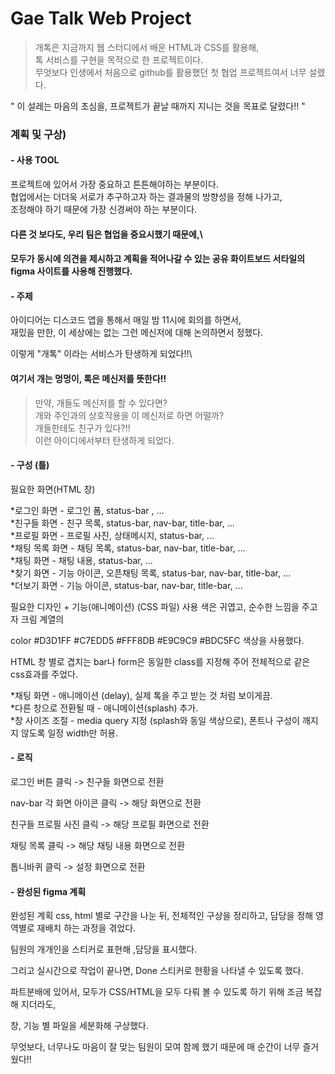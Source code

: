# Gae Talk Web Project

> 개톡은 지금까지 웹 스터디에서 배운 HTML과 CSS를 활용해,\
톡 서비스를 구현을 목적으로 한 프로젝트이다.\
무엇보다 인생에서 처음으로 github를 활용했던 첫 협업 프로젝트여서 너무 설렜다.

" 이 설레는 마음의 초심을,
프로젝트가 끝날 때까지 지니는 것을 목표로 달렸다!! "


### 계획 및 구상)
#### - 사용 TOOL
프로젝트에 있어서 가장 중요하고 튼튼해야하는 부분이다.\
협업에서는 더더욱 서로가 추구하고자 하는 결과물의 방향성을 정해 나가고,\
조정해야 하기 때문에 가장 신경써야 하는 부분이다.

#### 다른 것 보다도, 우리 팀은 협업을 중요시했기 때문에,\
#### 모두가 동시에 의견을 제시하고 계획을 적어나갈 수 있는 공유 화이트보드 서타일의 figma 사이트를 사용해 진행했다.

#### - 주제
아이디어는 디스코드 앱을 통해서 매일 밤 11시에 회의를 하면서,\
재밌을 만한, 이 세상에는 없는 그런 메신저에 대해 논의하면서 정했다.

이렇게 "개톡" 이라는 서비스가 탄생하게 되었다!!\
#### 여기서 개는 멍멍이, 톡은 메신저를 뜻한다!!

> 만약, 개들도 메신저를 할 수 있다면?\
개와 주인과의 상호작용을 이 메신저로 하면 어떨까?\
개들한테도 친구가 있다?!!\
이런 아이디에서부터 탄생하게 되었다.

#### - 구성 (틀)
필요한 화면(HTML 창)

*로그인 화면 - 로그인 폼, status-bar , ...\
*친구들 화면 - 친구 목록, status-bar, nav-bar, title-bar, ...\
*프로필 화면 - 프로필 사진, 상태메시지, status-bar, ...\
*채팅 목록 화면 - 채팅 목록, status-bar, nav-bar, title-bar, ...\
*채팅 화면 - 채팅 내용, status-bar, ...\
*찾기 화면 - 기능 아이콘, 오픈채팅 목록, status-bar, nav-bar, title-bar, ...\
*더보기 화면 - 기능 아이콘, status-bar, nav-bar, title-bar, ...


필요한 디자인 + 기능(애니메이션) (CSS 파일)
사용 색은 귀엽고, 순수한 느낌을 주고자 크림 계열의


color
 #D3D1FF  #C7EDD5  #FFF8DB  #E9C9C9 #BDC5FC 색상을 사용했다.

 

HTML 창 별로 겹치는 bar나 form은 동일한 class를 지정해 주어 전체적으로 같은 css효과를 주었다.

 

*채팅 화면 - 애니메이션 (delay), 실제 톡을 주고 받는 것 처럼 보이게끔.\
*다른 창으로 전환될 때 - 애니메이션(splash) 추가.\
*창 사이즈 조절 - media query 지정 (splash와 동일 색상으로), 폰트나 구성이 깨지지 않도록 일정 width만 허용.

 

#### - 로직
로그인 버튼 클릭 -> 친구들 화면으로 전환

nav-bar 각 화면 아이콘 클릭 -> 해당 화면으로 전환

친구들 프로필 사진 클릭 -> 해당 프로필 화면으로 전환

채팅 목록 클릭 -> 해당 채팅 내용 화면으로 전환

톱니바퀴 클릭 -> 설정 화면으로 전환

 

#### - 완성된 figma 계획

완성된 계획
css, html 별로 구간을 나눈 뒤, 전체적인 구상을 정리하고, 담당을 정해 영역별로 재배치 하는 과정을 겪었다.

팀원의 개개인을 스티커로 표현해 ,담당을 표시했다.

그리고 실시간으로 작업이 끝나면, Done 스티커로 현황을 나타낼 수 있도록 했다.

 

파트분배에 있어서, 모두가 CSS/HTML을 모두 다뤄 볼 수 있도록 하기 위해 조금 복잡해 지더라도,

창, 기능 별 파일을 세분화해 구상했다.


무엇보다, 너무나도 마음이 잘 맞는 팀원이 모여 함께 했기 때문에 매 순간이 너무 즐거웠다!!

